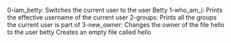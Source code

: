 0-iam_betty: Switches the current user to the user Betty
1-who_am_i: Prints the effective username of the current user
2-groups: Prints all the groups the current user is part of
3-new_owner: Changes the owner of the file hello to the user betty
Creates an empty file called hello

